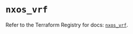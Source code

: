 # `nxos_vrf`

Refer to the Terraform Registry for docs: [`nxos_vrf`](https://registry.terraform.io/providers/ciscodevnet/nxos/0.5.10/docs/resources/vrf).
